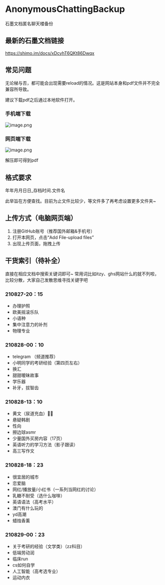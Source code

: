 # AnonymousChattingBackup

石墨文档匿名聊天楼备份

## 最新的石墨文档链接
https://shimo.im/docs/xDcyhT6QKt86Dwqx

## 常见问题
无论梯与否，都可能会出现需要reload的情况。这是网站本身和pdf文件并不完全兼容所导致。

建议下载pdf之后通过本地软件打开。

### 手机端下载
![image.png](https://i.loli.net/2021/08/29/oyEhqVmvWzdiL3w.png)

### 网页端下载
![image.png](https://i.loli.net/2021/08/29/JRtOgSlDkaLPZ6N.png)

解压即可得到pdf

## 格式要求

年年月月日日_存档时间.文件名

此举旨在方便查找。目前为止文件比较少，等文件多了再考虑设置更多文件夹~

## 上传方式（电脑网页端）
1. 注册GitHub账号（推荐国外邮箱&手机号）
2. 打开本网页，点击“Add File-upload files”
3. 出现上传页面，拖拽上传

## 干货索引（待补全）

直接在相应文档中搜索关键词即可~
常用词比如itzy、ghs网站什么的就不列啦，比较分散，大家自己发散思维寻找关键字吧

### 210827-20：15
- 办理护照
- 欧美摇滚乐队
- 小语种
- 集中注意力的补剂
- 物理专业

### 210828-00：10
- telegram （频道推荐）
- 小明同学的考研经验（第四页左右）
- 换汇
- 甜甜暧昧故事
- 学乐器
- 补牙，拔智齿

### 210828-13：10
- 黄文（尿道充血）🤦‍♀️
- 悬疑韩剧
- 性向
- 擦边球asmr
- 少量国外买房内容（17页）
- 英语听力的学习方法（影子跟读）
- 高三写作文

### 210828-18：23
- 很宜居的城市
- 恋爱脑
- 网红/播放量/小红书（一系列当网红的讨论）
- 乳糖不耐受（选什么咖啡）
- 英语语法（高考水平）
- 澳门有什么玩的
- yd高潮
- 蜡烛香薰

### 210829-00：23
- 关于考研的经验（文学类）（zz科目）
- 低端劳动润
- 临床run
- cs如何自学
- 人工智能（高考选专业）
- 运动内衣
